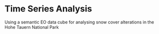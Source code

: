 # Time Series Analysis

Using a semantic EO data cube for analysing snow cover alterations in the Hohe Tauern National Park
